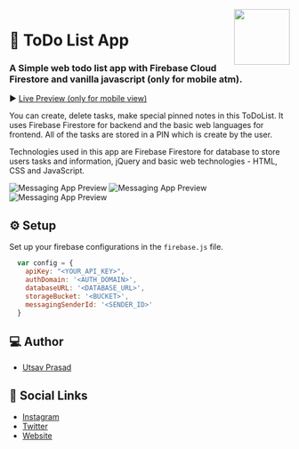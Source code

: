<!--
*** Hey there! Thanks for checking this readme
*** If you do love my work, kinda follow me
*** that motivates me a lot :D
*** Thanks again!
-->
<!--
[![Contributors][contributors-shield]][contributors-url]
[![Forks][forks-shield]][forks-url]
[![Stargazers][stars-shield]][stars-url]
[![MIT License][license-shield]][license-url]
-->

<img src="https://res.cloudinary.com/dpj9ddsjf/image/upload/v1618078370/528e2946f76a74030660b231c7ff1dc1_ece1n1.png" width="100px" align="right"/>

# 📝 ToDo List App 
### A Simple web todo list app with Firebase Cloud Firestore and vanilla javascript (only for mobile atm).

▶️ <a href="https://todolistapp-02.netlify.app/">Live Preview (only for mobile view)</a>

You can create, delete tasks, make special pinned notes in this ToDoList. It uses Firebase Firestore for backend and the basic web languages for frontend. All of the tasks are stored in a PIN which is create by the user.

Technologies used in this app are Firebase Firestore for database to store users tasks and information, jQuery and basic web technologies - HTML, CSS and JavaScript.

![Messaging App Preview](https://res.cloudinary.com/dpj9ddsjf/image/upload/v1617839394/scr1_tqmivu.png)
![Messaging App Preview](https://res.cloudinary.com/dpj9ddsjf/image/upload/v1617839394/scr2_qqhgsg.png)
![Messaging App Preview](https://res.cloudinary.com/dpj9ddsjf/image/upload/v1617839394/scr3_z8hzdt.png)

## ⚙️ Setup

Set up your firebase configurations in the `firebase.js` file.

```javascript
  var config = {
    apiKey: "<YOUR_API_KEY>",
    authDomain: '<AUTH_DOMAIN>',
    databaseURL: '<DATABASE_URL>',
    storageBucket: '<BUCKET>',
    messagingSenderId: '<SENDER_ID>'
  }
```

## 💻 Author

- [Utsav Prasad](https://codeninja02.netlify.app/)

## 🔗 Social Links

- [Instagram](https://www.instagram.com/codeninja02/)
- [Twitter](https://twitter.com/codeninja02/)
- [Website](https://codeninja02.netlify.app/)
